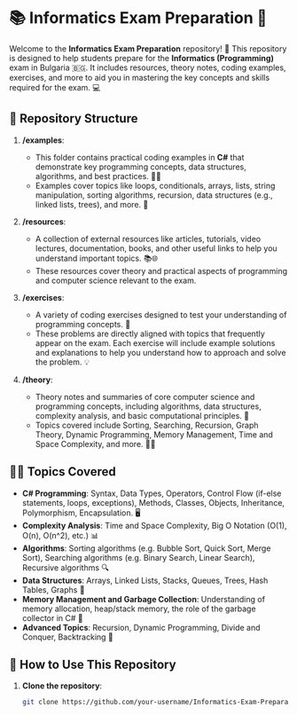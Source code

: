# 📚 Informatics Exam Preparation 🚀

Welcome to the **Informatics Exam Preparation** repository! 🎉 This repository is designed to help students prepare for the **Informatics (Programming)** exam in Bulgaria 🇧🇬. It includes resources, theory notes, coding examples, exercises, and more to aid you in mastering the key concepts and skills required for the exam. 💻

## 📁 Repository Structure

1. **/examples**:
   - This folder contains practical coding examples in **C#** that demonstrate key programming concepts, data structures, algorithms, and best practices. 👨‍💻
   - Examples cover topics like loops, conditionals, arrays, lists, string manipulation, sorting algorithms, recursion, data structures (e.g., linked lists, trees), and more. 🔄

2. **/resources**:
   - A collection of external resources like articles, tutorials, video lectures, documentation, books, and other useful links to help you understand important topics. 📚🌐
   - These resources cover theory and practical aspects of programming and computer science relevant to the exam. 

3. **/exercises**:
   - A variety of coding exercises designed to test your understanding of programming concepts. 🧠
   - These problems are directly aligned with topics that frequently appear on the exam. Each exercise will include example solutions and explanations to help you understand how to approach and solve the problem. 💡

4. **/theory**:
   - Theory notes and summaries of core computer science and programming concepts, including algorithms, data structures, complexity analysis, and basic computational principles. 📖
   - Topics covered include Sorting, Searching, Recursion, Graph Theory, Dynamic Programming, Memory Management, Time and Space Complexity, and more. 🧑‍🏫

## 🧑‍🏫 Topics Covered

- **C# Programming**: Syntax, Data Types, Operators, Control Flow (if-else statements, loops, exceptions), Methods, Classes, Objects, Inheritance, Polymorphism, Encapsulation. 🖥️
- **Complexity Analysis**: Time and Space Complexity, Big O Notation (O(1), O(n), O(n^2), etc.) 📊
- **Algorithms**: Sorting algorithms (e.g. Bubble Sort, Quick Sort, Merge Sort), Searching algorithms (e.g. Binary Search, Linear Search), Recursive algorithms 🔍
- **Data Structures**: Arrays, Linked Lists, Stacks, Queues, Trees, Hash Tables, Graphs 🌳
- **Memory Management and Garbage Collection**: Understanding of memory allocation, heap/stack memory, the role of the garbage collector in C# 💾
- **Advanced Topics**: Recursion, Dynamic Programming, Divide and Conquer, Backtracking 🔄

## 🚀 How to Use This Repository

1. **Clone the repository**:
   ```bash
   git clone https://github.com/your-username/Informatics-Exam-Preparation.git
   ```
